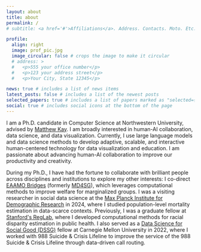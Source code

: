 ```yaml
---
layout: about
title: about
permalink: /
# subtitle: <a href='#'>Affiliations</a>. Address. Contacts. Moto. Etc.

profile:
  align: right
  image: prof_pic.jpg
  image_circular: false # crops the image to make it circular
  # address: >
  #   <p>555 your office number</p>
  #   <p>123 your address street</p>
  #   <p>Your City, State 12345</p>

news: true # includes a list of news items
latest_posts: false # includes a list of the newest posts
selected_papers: true # includes a list of papers marked as "selected={true}"
social: true # includes social icons at the bottom of the page
---
```


I am a Ph.D. candidate in Computer Science at Northwestern University, advised by [Matthew Kay](https://www.mjskay.com/). I am broadly interested in human-AI collaboration, data science, and data visualization. Currently, I use large language models and data science methods to develop adaptive, scalable, and interactive human-centered technology for data visualization and education. I am passionate about advancing human-AI collaboration to improve our productivity and creativity.

During my Ph.D., I have had the fortune to collaborate with brilliant people across disciplines and institutions to explore my other interests: I co-direct [EAAMO Bridges](https://eaamo-bridges.netlify.app) (formerly [MD4SG](https://www.md4sg.com)), which leverages computational methods to improve welfare for marginalized groups. I was a visiting researcher in social data science at the [Max Planck Institute for Demographic Research](https://www.demogr.mpg.de/en) in 2024, where I studied population-level mortality estimation in data-scarce contexts. Previously, I was a graduate fellow at [Stanford's RegLab](https://reglab.stanford.edu), where I developed computational methods for racial disparity estimation in public health. I also served as a [Data Science for Social Good (DSSG)](https://www.dssgfellowship.org/) fellow at Carnegie Mellon University in 2022, where I worked with 988 Suicide & Crisis Lifeline to improve the service of the 988 Suicide & Crisis Lifeline through data-driven call routing.

<!-- #### [C.V.](https://yccui.github.io/assets/pdf/cui_cv.pdf) -->

<!-- Link to your social media connections, too. This theme is set up to use [Font Awesome icons](http://fortawesome.github.io/Font-Awesome/) and [Academicons](https://jpswalsh.github.io/academicons/), like the ones below. Add your Facebook, Twitter, LinkedIn, Google Scholar, or just disable all of them. -->
